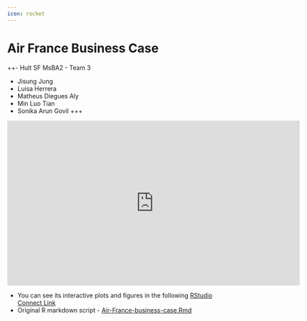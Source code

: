 ```yaml
---
icon: rocket
---
```


# Air France Business Case

++- Hult SF MsBA2 - Team 3
- Jisung Jung
- Luisa Herrera
- Matheus Diegues Aly
- Min Luo Tian
- Sonika Arun Govil
+++

<iframe width="672" height="378" src="https://www.youtube.com/embed/c-dL2LImlZ4" title="YouTube video player" frameborder="0" allow="accelerometer; autoplay; clipboard-write; encrypted-media; gyroscope; picture-in-picture" allowfullscreen></iframe>
<p></p>

- You can see its interactive plots and figures in the following [RStudio Connect Link](https://bookdown.org/Marvin/air_france_business_case/)
- Original R markdown script - [Air-France-business-case.Rmd](scripts/Air-France-business-case.zip)

